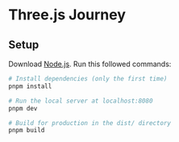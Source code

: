 # Three.js Journey

## Setup
Download [Node.js](https://nodejs.org/en/download/).
Run this followed commands:

``` bash
# Install dependencies (only the first time)
pnpm install

# Run the local server at localhost:8080
pnpm dev

# Build for production in the dist/ directory
pnpm build
```
